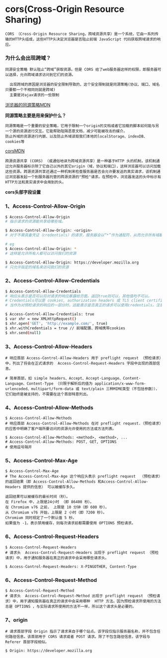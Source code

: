 # cors(Cross-Origin Resource Sharing)

    CORS （Cross-Origin Resource Sharing，跨域资源共享）是一个系统，它由一系列传输的HTTP头组成，这些HTTP头决定浏览器是否阻止前端 JavaScript 代码获取跨域请求的响应。

### 为什么会出现跨域？

    同源安全策略 默认阻止“跨域”获取资源。但是 CORS 给了web服务器这样的权限，即服务器可以选择，允许跨域请求访问到它们的资源。


```text
  出现跨域的原因是浏览器的安全限制导致的、这个安全限制就是同源策略(协议、端口、域名只要都一个不相同则就是跨域)
  主要是对ajax请求的一些限制
```

[浏览器的同源策略MDN](https://developer.mozilla.org/zh-CN/docs/Web/Security/Same-origin_policy#%E5%A6%82%E4%BD%95%E5%85%81%E8%AE%B8%E8%B7%A8%E6%BA%90%E8%AE%BF%E9%97%AE)

**同源策略主要是用来保护什么？**

```text
同源策略是一个重要的安全策略，它用于限制一个origin的文档或者它加载的脚本如何能与另一个源的资源进行交互。它能帮助阻隔恶意文档，减少可能被攻击的媒介。
防止外域的资源进行内嵌、以及防止外域读取我们本地的localStorage、indexDB、cookies等
```

[corsMDN](https://developer.mozilla.org/zh-CN/docs/Web/HTTP/CORS#%E7%AE%80%E5%8D%95%E8%AF%B7%E6%B1%82)

```text
跨源资源共享 (CORS) （或通俗地译为跨域资源共享）是一种基于HTTP 头的机制，该机制通过允许服务器标示除了它自己以外的其它origin（域，协议和端口），这样浏览器可以访问加载这些资源。跨源资源共享还通过一种机制来检查服务器是否会允许要发送的真实请求，该机制通过浏览器发起一个到服务器托管的跨源资源的"预检"请求。在预检中，浏览器发送的头中标示有HTTP方法和真实请求中会用到的头。
```

**cors头部字段设置**

### 1、Access-Control-Allow-Origin

```bash
$ Access-Control-Allow-Origin
# 指示请求的资源能共享给哪些域。

$ Access-Control-Allow-Origin: <origin>
# 对于不需具备凭证（credentials）的请求，服务器会以“*”作为通配符，从而允许所有域都具有访问资源的权限。

# eg
$ Access-Control-Allow-Origin: *
# 这样是允许所有人都可以访问我们的资源

$ Access-Control-Allow-Origin: https://developer.mozilla.org
# 只允许指定的域名来访问我们的资源
```

### 2、Access-Control-Allow-Credentials

```bash
$ Access-Control-Allow-Credentials
# 响应头表示是否可以将对请求的响应暴露给页面。返回true则可以，其他值均不可以。
# Credentials可以是 cookies, authorization headers 或 TLS client certificates。
# 当作为对预检请求的响应的一部分时，这能表示是否真正的请求可以使用credentials。注意简单的GET 请求没有预检，所以若一个对资源的请求带了credentials，如果这个响应头没有随资源返回，响应就会被浏览器忽视，不会返回到web内容。

$ Access-Control-Allow-Credentials: true
$ var xhr = new XMLHttpRequest()
$ xhr.open('GET', 'http://example.com/', true)
$ xhr.withCredentials = true // 前端配置、跨域携带cookies
$ xhr.send(null)
```

### 3、Access-Control-Allow-Headers

```text
# 响应首部 Access-Control-Allow-Headers 用于 preflight request （预检请求）中，列出了将会在正式请求的  Access-Control-Request-Headers 字段中出现的首部信息。

# 简单首部，如 simple headers、Accept、Accept-Language、Content-Language、Content-Type （只限于解析后的值为 application/x-www-form-urlencoded、multipart/form-data 或 text/plain 三种MIME类型（不包括参数）），它们始终是被支持的，不需要在这个首部特意列出。
```

### 4、Access-Control-Allow-Methods

```text
$ Access-Control-Allow-Methods
# 响应首部 Access-Control-Allow-Methods 在对 preflight request.（预检请求）的应答中明确了客户端所要访问的资源允许使用的方法或方法列表。

$ Access-Control-Allow-Methods: <method>, <method>, ...
# Access-Control-Allow-Methods: POST, GET, OPTIONS
# 使用逗号隔开

```

### 5、Access-Control-Max-Age
```text
$ Access-Control-Max-Age
# The Access-Control-Max-Age 这个响应头表示 preflight request  （预检请求）的返回结果（即 Access-Control-Allow-Methods 和Access-Control-Allow-Headers 提供的信息） 可以被缓存多久。

返回结果可以被缓存的最长时间（秒）。
在 Firefox 中，上限是24小时 （即 86400 秒）。
在 Chromium v76 之前， 上限是 10 分钟（即 600 秒)。
从 Chromium v76 开始，上限是 2 小时（即 7200 秒)。
Chromium 同时规定了一个默认值 5 秒。
如果值为 -1，表示禁用缓存，则每次请求前都需要使用 OPTIONS 预检请求。
```

### 6、Access-Control-Request-Headers
```text
$ Access-Control-Request-Headers
# 请求头  Access-Control-Request-Headers 出现于 preflight request （预检请求）中，用于通知服务器在真正的请求中会采用哪些请求头。

$ Access-Control-Request-Headers: X-PINGOTHER, Content-Type
```

### 6、Access-Control-Request-Method

```text
$ Access-Control-Request-Method
# 请求头  Access-Control-Request-Method 出现于 preflight request （预检请求）中，用于通知服务器在真正的请求中会采用哪种  HTTP 方法。因为预检请求所使用的方法总是 OPTIONS ，与实际请求所使用的方法不一样，所以这个请求头是必要的。
```

### 7、origin 

```text
# 请求首部字段 Origin 指示了请求来自于哪个站点。该字段仅指示服务器名称，并不包含任何路径信息。该首部用于 CORS 请求或者 POST 请求。除了不包含路径信息，该字段与 Referer 首部字段相似。

$ Origin: https://developer.mozilla.org
```